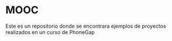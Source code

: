 # MOOC

Este es un repositorio donde se encontrara ejemplos de proyectos realizados en un curso de PhoneGap
